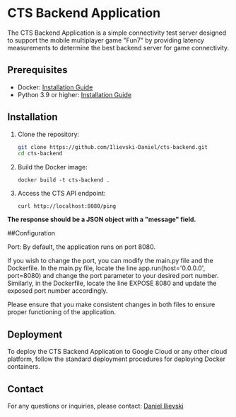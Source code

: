 # CTS Backend Application

The CTS Backend Application is a simple connectivity test server designed to support the mobile multiplayer game "Fun7" by providing latency measurements to determine the best backend server for game connectivity.

## Prerequisites

- Docker: [Installation Guide](https://docs.docker.com/get-docker/)
- Python 3.9 or higher: [Installation Guide](https://www.python.org/downloads/)

## Installation

1. Clone the repository:

   ```bash
   git clone https://github.com/Ilievski-Daniel/cts-backend.git
   cd cts-backend
   ```

2. Build the Docker image:

    ```
    docker build -t cts-backend .
    ```

3. Access the CTS API endpoint:

    ```
    curl http://localhost:8080/ping
    ```

<b>The response should be a JSON object with a "message" field.</b>

##Configuration

Port: By default, the application runs on port 8080.

If you wish to change the port, you can modify the main.py file and the Dockerfile. In the main.py file, locate the line app.run(host='0.0.0.0', port=8080) and change the port parameter to your desired port number. Similarly, in the Dockerfile, locate the line EXPOSE 8080 and update the exposed port number accordingly.

Please ensure that you make consistent changes in both files to ensure proper functioning of the application.

## Deployment
To deploy the CTS Backend Application to Google Cloud or any other cloud platform, follow the standard deployment procedures for deploying Docker containers.

## Contact
For any questions or inquiries, please contact: [Daniel Ilievski](https://www.linkedin.com/in/danielilievski/)